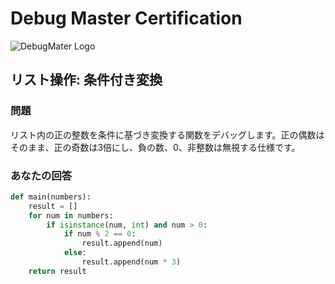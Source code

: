 # Debug Master Certification
![DebugMater Logo](https://github-production-user-asset-6210df.s3.amazonaws.com/101240248/423011600-a72362aa-1892-4c1c-9822-8988580f80ca.png?X-Amz-Algorithm=AWS4-HMAC-SHA256&X-Amz-Credential=AKIAVCODYLSA53PQK4ZA%2F20250315%2Fus-east-1%2Fs3%2Faws4_request&X-Amz-Date=20250315T025149Z&X-Amz-Expires=300&X-Amz-Signature=a92e83cad5bcac874339e209ca52b754833b4410b3e713f241e5a5bc23dc6d1b&X-Amz-SignedHeaders=host)
## リスト操作: 条件付き変換
### 問題
リスト内の正の整数を条件に基づき変換する関数をデバッグします。正の偶数はそのまま、正の奇数は3倍にし、負の数、0、非整数は無視する仕様です。
### あなたの回答
```python
def main(numbers):
    result = []
    for num in numbers:
        if isinstance(num, int) and num > 0:
            if num % 2 == 0:
                result.append(num)
            else:
                result.append(num * 3)
    return result
```
